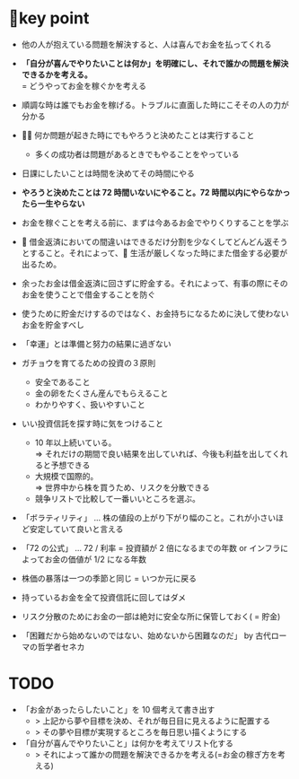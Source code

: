 # key point

- 他の人が抱えている問題を解決すると、人は喜んでお金を払ってくれる
- **「自分が喜んでやりたいことは何か」を明確にし、それで誰かの問題を解決できるかを考える。**  
  = どうやってお金を稼ぐかを考える
- 順調な時は誰でもお金を稼げる。トラブルに直面した時にこそその人の力が分かる
-  何か問題が起きた時にでもやろうと決めたことは実行すること
  - 多くの成功者は問題があるときでもやることをやっている
- 日課にしたいことは時間を決めてその時間にやる
- **やろうと決めたことは 72 時間いないにやること。72 時間以内にやらなかったら一生やらない**
- お金を稼ぐことを考える前に、まずは今あるお金でやりくりすることを学ぶ
-  借金返済においての間違いはできるだけ分割を少なくしてどんどん返そうとすること。それによって、 生活が厳しくなった時にまた借金する必要が出るため。
- 余ったお金は借金返済に回さずに貯金する。それによって、有事の際にそのお金を使うことで借金することを防ぐ
- 使うために貯金だけするのではなく、お金持ちになるために決して使わないお金を貯金すべし
- 「幸運」とは準備と努力の結果に過ぎない
- ガチョウを育てるための投資の３原則

  - 安全であること
  - 金の卵をたくさん産んでもらえること
  - わかりやすく、扱いやすいこと

- いい投資信託を探す時に気をつけること

  - 10 年以上続いている。  
    => それだけの期間で良い結果を出していれば、今後も利益を出してくれると予想できる
  - 大規模で国際的。  
    => 世界中から株を買うため、リスクを分散できる
  - 競争リストで比較して一番いいところを選ぶ。

- 「ボラティリティ」 ... 株の値段の上がり下がり幅のこと。これが小さいほど安定していて良いと言える

- 「72 の公式」 ... 72 / 利率 = 投資額が 2 倍になるまでの年数 or インフラによってお金の価値が 1/2 になる年数

- 株価の暴落は一つの季節と同じ = いつか元に戻る
- 持っているお金を全て投資信託に回してはダメ
- リスク分散のためにお金の一部は絶対に安全な所に保管しておく( = 貯金)

- 「困難だから始めないのではない、始めないから困難なのだ」 by 古代ローマの哲学者セネカ

# TODO

- 「お金があったらしたいこと」を 10 個考えて書き出す
  - \> 上記から夢や目標を決め、それが毎日目に見えるように配置する
  - \> その夢や目標が実現するところを毎日思い描くようにする
- 「自分が喜んでやりたいこと」は何かを考えてリスト化する
  - \> それによって誰かの問題を解決できるかを考える(=お金の稼ぎ方を考える)
